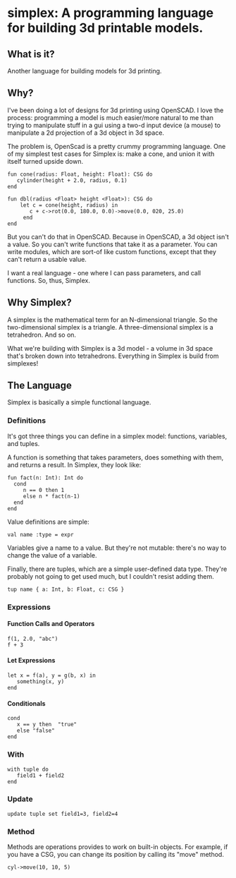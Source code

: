 # simplex: A programming language for building 3d printable models.

## What is it?

Another language for building models for 3d printing. 

## Why?

I've been doing a lot of designs for 3d printing using OpenSCAD. I
love the process: programming a model is much easier/more natural to
me than trying to manipulate stuff in a gui using a two-d input device
(a mouse) to manipulate a 2d projection of a 3d object in 3d space. 

The problem is, OpenScad is a pretty crummy programming
language. One of my simplest test cases for Simplex is: 
make a cone, and union it with itself turned upside down.

```
fun cone(radius: Float, height: Float): CSG do
   cylinder(height + 2.0, radius, 0.1)
end      

fun dbl(radius <Float> height <Float>): CSG do
    let c = cone(height, radius) in
       c + c->rot(0.0, 180.0, 0.0)->move(0.0, 020, 25.0)
     end
end
```

But you can't do that in OpenSCAD. Because in OpenSCAD, a
3d object isn't a value. So you can't write functions that 
take it as a parameter. You can write modules, which are
sort-of like custom functions, except that they can't return
a usable value.

I want a real language - one where I can pass parameters,
and call functions. So, thus, Simplex.

## Why Simplex?

A simplex is the mathematical term for an N-dimensional triangle. So
the two-dimensional simplex is a triangle. A three-dimensional simplex
is a tetrahedron. And so on.

What we're building with Simplex is a 3d model - a volume in 3d space
that's broken down into tetrahedrons. Everything in Simplex is build
from simplexes!

## The Language

Simplex is basically a simple functional language.

### Definitions 

It's got three things you can define in a simplex model: functions, variables,
and tuples. 

A function is something that takes parameters, does something
with them, and returns a result. In Simplex, they look like:

```
fun fact(n: Int): Int do
  cond 
     n == 0 then 1
     else n * fact(n-1)
  end
end  
```

Value definitions are simple:

```
val name :type = expr
```

Variables give a name to a value. But they're not mutable:
there's no way to change the value of a variable.

Finally, there are tuples, which are a simple user-defined data
type. They're probably not going to get used much, but I
couldn't resist adding them.

```
tup name { a: Int, b: Float, c: CSG }
```

### Expressions

#### Function Calls and Operators

```
f(1, 2.0, "abc")
f + 3
```


#### Let Expressions

```
let x = f(a), y = g(b, x) in
   something(x, y)
end       
```

#### Conditionals

```
cond
   x == y then  "true"
   else "false"
end   
```

### With

```
with tuple do 
   field1 + field2
end   
```

### Update

```
update tuple set field1=3, field2=4
```

### Method

Methods are operations provides to work on 
built-in objects. For example, if you have
a CSG, you can change its position by calling
its "move" method.

```
cyl->move(10, 10, 5)
```
